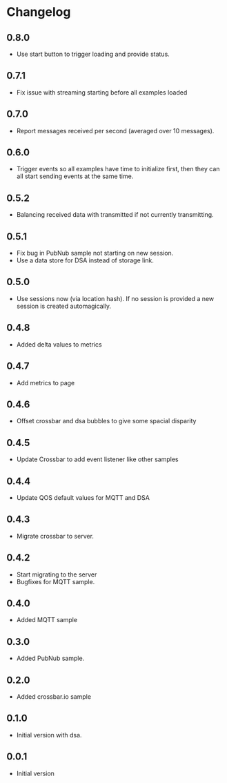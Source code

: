 # Changelog

## 0.8.0

- Use start button to trigger loading and provide status.

## 0.7.1

- Fix issue with streaming starting before all examples loaded

## 0.7.0

- Report messages received per second (averaged over 10 messages).

## 0.6.0

* Trigger events so all examples have time to initialize first, then
they can all start sending events at the same time.

## 0.5.2

- Balancing received data with transmitted if not currently transmitting.

## 0.5.1

- Fix bug in PubNub sample not starting on new session.
- Use a data store for DSA instead of storage link.

## 0.5.0

- Use sessions now (via location hash). If no session is provided
a new session is created automagically.

## 0.4.8

- Added delta values to metrics

## 0.4.7

- Add metrics to page

## 0.4.6

- Offset crossbar and dsa bubbles to give some spacial disparity

## 0.4.5

- Update Crossbar to add event listener like other samples

## 0.4.4

- Update QOS default values for MQTT and DSA

## 0.4.3

- Migrate crossbar to server.

## 0.4.2

- Start migrating to the server
- Bugfixes for MQTT sample.

## 0.4.0

- Added MQTT sample

## 0.3.0

- Added PubNub sample.

## 0.2.0

- Added crossbar.io sample

## 0.1.0

- Initial version with dsa.

## 0.0.1

- Initial version
